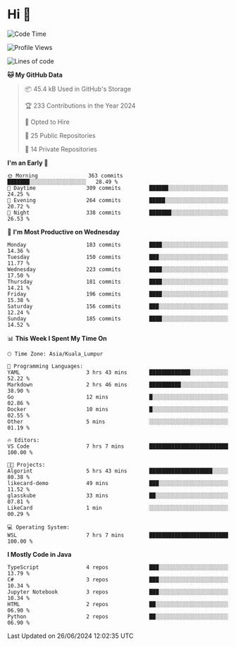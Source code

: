 <h1>Hi 👋</h1>

<!--START_SECTION:waka-->
![Code Time](http://img.shields.io/badge/Code%20Time-546%20hrs%2030%20mins-blue)

![Profile Views](http://img.shields.io/badge/Profile%20Views-7-blue)

![Lines of code](https://img.shields.io/badge/From%20Hello%20World%20I%27ve%20Written-1.2%20million%20lines%20of%20code-blue)

**🐱 My GitHub Data** 

> 📦 45.4 kB Used in GitHub's Storage 
 > 
> 🏆 233 Contributions in the Year 2024
 > 
> 💼 Opted to Hire
 > 
> 📜 25 Public Repositories 
 > 
> 🔑 14 Private Repositories 
 > 
**I'm an Early 🐤** 

```text
🌞 Morning                363 commits         ███████░░░░░░░░░░░░░░░░░░   28.49 % 
🌆 Daytime                309 commits         ██████░░░░░░░░░░░░░░░░░░░   24.25 % 
🌃 Evening                264 commits         █████░░░░░░░░░░░░░░░░░░░░   20.72 % 
🌙 Night                  338 commits         ███████░░░░░░░░░░░░░░░░░░   26.53 % 
```
📅 **I'm Most Productive on Wednesday** 

```text
Monday                   183 commits         ████░░░░░░░░░░░░░░░░░░░░░   14.36 % 
Tuesday                  150 commits         ███░░░░░░░░░░░░░░░░░░░░░░   11.77 % 
Wednesday                223 commits         ████░░░░░░░░░░░░░░░░░░░░░   17.50 % 
Thursday                 181 commits         ████░░░░░░░░░░░░░░░░░░░░░   14.21 % 
Friday                   196 commits         ████░░░░░░░░░░░░░░░░░░░░░   15.38 % 
Saturday                 156 commits         ███░░░░░░░░░░░░░░░░░░░░░░   12.24 % 
Sunday                   185 commits         ████░░░░░░░░░░░░░░░░░░░░░   14.52 % 
```


📊 **This Week I Spent My Time On** 

```text
🕑︎ Time Zone: Asia/Kuala_Lumpur

💬 Programming Languages: 
YAML                     3 hrs 43 mins       █████████████░░░░░░░░░░░░   52.22 % 
Markdown                 2 hrs 46 mins       ██████████░░░░░░░░░░░░░░░   38.90 % 
Go                       12 mins             █░░░░░░░░░░░░░░░░░░░░░░░░   02.86 % 
Docker                   10 mins             █░░░░░░░░░░░░░░░░░░░░░░░░   02.55 % 
Other                    5 mins              ░░░░░░░░░░░░░░░░░░░░░░░░░   01.19 % 

🔥 Editors: 
VS Code                  7 hrs 7 mins        █████████████████████████   100.00 % 

🐱‍💻 Projects: 
Algorint                 5 hrs 43 mins       ████████████████████░░░░░   80.38 % 
likecard-demo            49 mins             ███░░░░░░░░░░░░░░░░░░░░░░   11.52 % 
glasskube                33 mins             ██░░░░░░░░░░░░░░░░░░░░░░░   07.81 % 
LikeCard                 1 min               ░░░░░░░░░░░░░░░░░░░░░░░░░   00.29 % 

💻 Operating System: 
WSL                      7 hrs 7 mins        █████████████████████████   100.00 % 
```

**I Mostly Code in Java** 

```text
TypeScript               4 repos             ███░░░░░░░░░░░░░░░░░░░░░░   13.79 % 
C#                       3 repos             ███░░░░░░░░░░░░░░░░░░░░░░   10.34 % 
Jupyter Notebook         3 repos             ███░░░░░░░░░░░░░░░░░░░░░░   10.34 % 
HTML                     2 repos             ██░░░░░░░░░░░░░░░░░░░░░░░   06.90 % 
Python                   2 repos             ██░░░░░░░░░░░░░░░░░░░░░░░   06.90 % 
```




 Last Updated on 26/06/2024 12:02:35 UTC
<!--END_SECTION:waka-->
